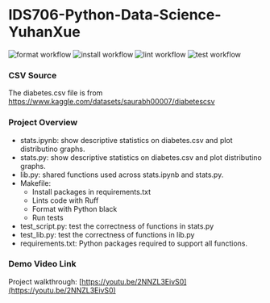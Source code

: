 # IDS706-Python-Data-Science-YuhanXue

![format workflow](https://github.com/nogibjj/IDS706-Python-Data-Science-YuhanXue/actions/workflows/format.yml/badge.svg)
![install workflow](https://github.com/nogibjj/IDS706-Python-Data-Science-YuhanXue/actions/workflows/install.yml/badge.svg)
![lint workflow](https://github.com/nogibjj/IDS706-Python-Data-Science-YuhanXue/actions/workflows/lint.yml/badge.svg)
![test workflow](https://github.com/nogibjj/IDS706-Python-Data-Science-YuhanXue/actions/workflows/test.yml/badge.svg)

### CSV Source
The diabetes.csv file is from https://www.kaggle.com/datasets/saurabh00007/diabetescsv

### Project Overview
- stats.ipynb: show descriptive statistics on diabetes.csv and plot distributino graphs.
- stats.py: show descriptive statistics on diabetes.csv and plot distributino graphs.
- lib.py: shared functions used across stats.ipynb and stats.py.
- Makefile:
  - Install packages in requirements.txt
  - Lints code with Ruff
  - Format with Python black
  - Run tests
- test_script.py: test the correctness of functions in stats.py
- test_lib.py: test the correctness of functions in lib.py
- requirements.txt: Python packages required to support all functions.

### Demo Video Link
Project walkthrough: [https://youtu.be/2NNZL3EivS0](https://youtu.be/2NNZL3EivS0)